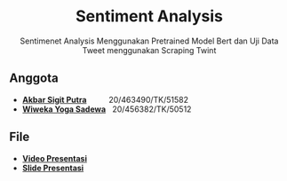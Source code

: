 <h1 align="center">Sentiment Analysis</h1>

<div align="center">
  Sentimenet Analysis Menggunakan Pretrained Model Bert dan Uji Data Tweet menggunakan Scraping Twint
</div>

## Anggota
- __<a href="https://github.com/akbarsigit">Akbar Sigit Putra</a>__ &emsp;&emsp;&nbsp; 20/463490/TK/51582
- __<a href="https://github.com/wiweka24">Wiweka Yoga Sadewa</a>__ &nbsp; 20/456382/TK/50512

## File
- __<a href="https://youtu.be/uZtoP_wH1dI">Video Presentasi</a>__
- __<a href="https://docs.google.com/presentation/d/1YdM5fXEN-LIfkjM_6nEpQtyoU3gUFaf4Vz_QCf6S47k/edit#slide=id.p">Slide Presentasi</a>__
